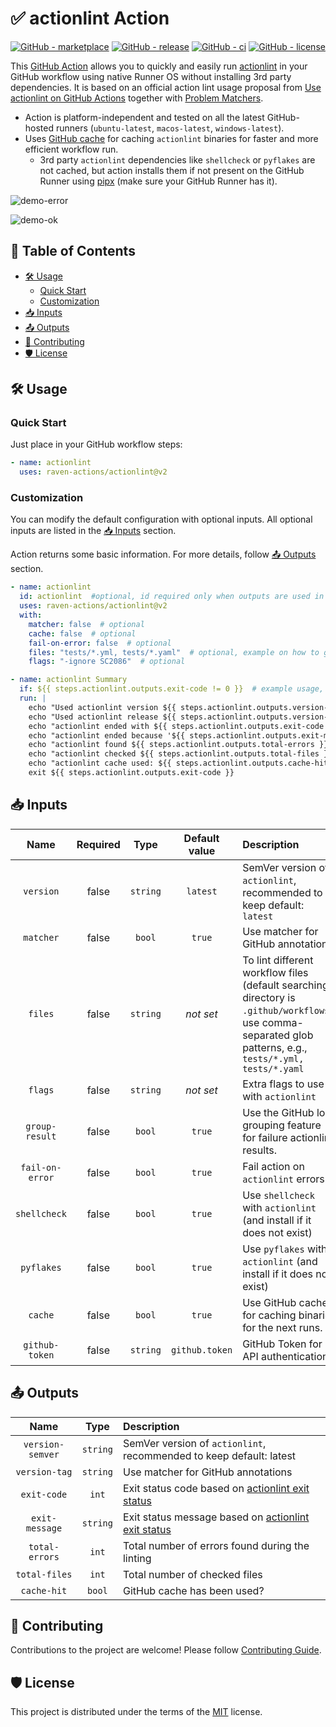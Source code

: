 # ✅ actionlint Action

[![GitHub - marketplace](https://img.shields.io/badge/marketplace-actionlint-blue?logo=github&style=flat-square)](https://github.com/marketplace/actions/actionlint)
[![GitHub - release](https://img.shields.io/github/v/release/raven-actions/actionlint?style=flat-square)](https://github.com/raven-actions/actionlint/releases/latest)
[![GitHub - ci](https://img.shields.io/github/actions/workflow/status/raven-actions/actionlint/ci.yml?logo=github&label=CI&style=flat-square&branch=main&event=push)](https://github.com/raven-actions/actionlint/actions/workflows/ci.yml?query=branch%3Amain+event%3Apush)
[![GitHub - license](https://img.shields.io/github/license/raven-actions/actionlint?style=flat-square)](https://github.com/raven-actions/actionlint/blob/main/LICENSE)

This [GitHub Action](https://github.com/features/actions) allows you to quickly and easily run [actionlint](https://github.com/rhysd/actionlint) in your GitHub workflow using native Runner OS without installing 3rd party dependencies. It is based on an official action lint usage proposal from [Use actionlint on GitHub Actions](https://github.com/rhysd/actionlint/blob/main/docs/usage.md#use-actionlint-on-github-actions) together with [Problem Matchers](https://github.com/rhysd/actionlint/blob/main/docs/usage.md#problem-matchers).

- Action is platform-independent and tested on all the latest GitHub-hosted runners (`ubuntu-latest`, `macos-latest`, `windows-latest`).
- Uses [GitHub cache](https://docs.github.com/en/actions/using-workflows/caching-dependencies-to-speed-up-workflows) for caching `actionlint` binaries for faster and more efficient workflow run.
  - 3rd party `actionlint` dependencies like `shellcheck` or `pyflakes` are not cached, but action installs them if not present on the GitHub Runner using [pipx](https://pipx.pypa.io/) (make sure your GitHub Runner has it).

![demo-error](https://raw.githubusercontent.com/raven-actions/actionlint/main/assets/images/demo-error.png)

![demo-ok](https://raw.githubusercontent.com/raven-actions/actionlint/main/assets/images/demo-ok.png)

## 📑 Table of Contents <!-- omit in toc -->

- [🛠️ Usage](#️-usage)
  - [Quick Start](#quick-start)
  - [Customization](#customization)
- [📥 Inputs](#-inputs)
- [📤 Outputs](#-outputs)
- [👥 Contributing](#-contributing)
- [🛡️ License](#️-license)

## 🛠️ Usage

### Quick Start

Just place in your GitHub workflow steps:

```yaml
- name: actionlint
  uses: raven-actions/actionlint@v2
```

### Customization

You can modify the default configuration with optional inputs. All optional inputs are listed in the [📥 Inputs](#-inputs) section.

Action returns some basic information. For more details, follow [📤 Outputs](#-outputs) section.

```yaml
- name: actionlint
  id: actionlint  #optional, id required only when outputs are used in the workflow steps later
  uses: raven-actions/actionlint@v2
  with:
    matcher: false  # optional
    cache: false  # optional
    fail-on-error: false  # optional
    files: "tests/*.yml, tests/*.yaml"  # optional, example on how to grab all .yml and .yaml files from the test directory
    flags: "-ignore SC2086"  # optional

- name: actionlint Summary
  if: ${{ steps.actionlint.outputs.exit-code != 0 }}  # example usage, do echo only when actionlint action failed
  run: |
    echo "Used actionlint version ${{ steps.actionlint.outputs.version-semver }}"
    echo "Used actionlint release ${{ steps.actionlint.outputs.version-tag }}"
    echo "actionlint ended with ${{ steps.actionlint.outputs.exit-code }} exit code"
    echo "actionlint ended because '${{ steps.actionlint.outputs.exit-message }}'"
    echo "actionlint found ${{ steps.actionlint.outputs.total-errors }} errors"
    echo "actionlint checked ${{ steps.actionlint.outputs.total-files }} files"
    echo "actionlint cache used: ${{ steps.actionlint.outputs.cache-hit }}"
    exit ${{ steps.actionlint.outputs.exit-code }}
```

## 📥 Inputs

|       Name       | Required |   Type   |  Default value   | Description                                                                                                                                                 |
| :--------------: | :------: | :------: | :--------------: | :---------------------------------------------------------------------------------------------------------------------------------------------------------- |
|    `version`     |  false   | `string` |     `latest`     | SemVer version of `actionlint`, recommended to keep default: `latest`                                                                                       |
|    `matcher`     |  false   |  `bool`  |      `true`      | Use matcher for GitHub annotations.                                                                                                                         |
|     `files`      |  false   | `string` |    _not set_     | To lint different workflow files (default searching directory is `.github/workflows`), use comma-separated glob patterns, e.g., `tests/*.yml, tests/*.yaml` |
|     `flags`      |  false   | `string` |    _not set_     | Extra flags to use with `actionlint`                                                                                                                        |
|  `group-result`  |  false   |  `bool`  |      `true`      | Use the GitHub log grouping feature for failure actionlint results.                                                                                         |
| `fail-on-error`  |  false   |  `bool`  |      `true`      | Fail action on `actionlint` errors.                                                                                                                         |
|   `shellcheck`   |  false   |  `bool`  |      `true`      | Use `shellcheck` with `actionlint` (and install if it does not exist)                                                                                       |
|    `pyflakes`    |  false   |  `bool`  |      `true`      | Use `pyflakes` with `actionlint` (and install if it does not exist)                                                                                         |
|     `cache`      |  false   |  `bool`  |      `true`      | Use GitHub cache for caching binaries for the next runs.                                                                                                    |
|  `github-token`  |  false   | `string` |  `github.token`  | GitHub Token for API authentication.                                                                                                                        |

## 📤 Outputs

|       Name       |   Type   | Description                                                                                                                    |
| :--------------: | :------: | :----------------------------------------------------------------------------------------------------------------------------- |
| `version-semver` | `string` | SemVer version of `actionlint`, recommended to keep default: latest                                                            |
|  `version-tag`   | `string` | Use matcher for GitHub annotations                                                                                             |
|   `exit-code`    |  `int`   | Exit status code based on [actionlint exit status](https://github.com/rhysd/actionlint/blob/main/docs/usage.md#exit-status)    |
|  `exit-message`  | `string` | Exit status message based on [actionlint exit status](https://github.com/rhysd/actionlint/blob/main/docs/usage.md#exit-status) |
|  `total-errors`  |  `int`   | Total number of errors found during the linting                                                                                |
|  `total-files`   |  `int`   | Total number of checked files                                                                                                  |
|   `cache-hit`    |  `bool`  | GitHub cache has been used?                                                                                                    |

## 👥 Contributing

Contributions to the project are welcome! Please follow [Contributing Guide](https://github.com/raven-actions/actionlint/blob/main/.github/CONTRIBUTING.md).

## 🛡️ License

This project is distributed under the terms of the [MIT](https://github.com/raven-actions/actionlint/blob/main/LICENSE) license.

